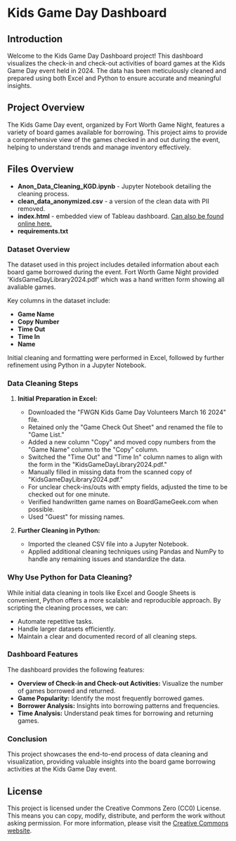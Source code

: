 # Kids Game Day Dashboard

## Introduction

Welcome to the Kids Game Day Dashboard project! This dashboard visualizes the check-in and check-out
activities of board games at the Kids Game Day event held in 2024. The data has been meticulously
cleaned and prepared using both Excel and Python to ensure accurate and meaningful insights.

## Project Overview

The Kids Game Day event, organized by Fort Worth Game Night,
features a variety of board games available for borrowing. This project 
aims to provide a comprehensive view of the games checked in and out during the event,
helping to understand trends and manage inventory effectively.

## Files Overview
- **Anon_Data_Cleaning_KGD.ipynb** - Jupyter Notebook detailing the cleaning process. 
- **clean_data_anonymized.csv** - a version of the clean data with PII removed. 
- **index.html** - embedded view of Tableau dashboard. [Can also be found online here.](https://public.tableau.com/views/KidsGameDay2024-FortWorthGameNight/MYFINALFORMATDASHBOARD?:language=en-US&:sid=&:display_count=n&:origin=viz_share_link)
- **requirements.txt**

### Dataset Overview

The dataset used in this project includes detailed information about each board game borrowed during the event.
Fort Worth Game Night provided 'KidsGameDayLibrary2024.pdf' which was a hand written form showing all avaliable 
games.

Key columns in the dataset include:

- **Game Name**
- **Copy Number**
- **Time Out**
- **Time In**
- **Name**

Initial cleaning and formatting were performed in Excel, followed by further refinement using Python in a Jupyter Notebook.

### Data Cleaning Steps

1. **Initial Preparation in Excel:**
   - Downloaded the "FWGN Kids Game Day Volunteers March 16 2024" file.
   - Retained only the "Game Check Out Sheet" and renamed the file to "Game List."
   - Added a new column "Copy" and moved copy numbers from the "Game Name" column to the "Copy" column.
   - Switched the "Time Out" and "Time In" column names to align with the form in the "KidsGameDayLibrary2024.pdf."
   - Manually filled in missing data from the scanned copy of "KidsGameDayLibrary2024.pdf."
   - For unclear check-ins/outs with empty fields, adjusted the time to be checked out for one minute.
   - Verified handwritten game names on BoardGameGeek.com when possible.
   - Used "Guest" for missing names.

2. **Further Cleaning in Python:**
   - Imported the cleaned CSV file into a Jupyter Notebook.
   - Applied additional cleaning techniques using Pandas and NumPy to handle any remaining issues and standardize the data.

### Why Use Python for Data Cleaning?

While initial data cleaning in tools like Excel and Google Sheets is convenient, Python offers a more scalable and reproducible approach. By scripting the cleaning processes, we can:

- Automate repetitive tasks.
- Handle larger datasets efficiently.
- Maintain a clear and documented record of all cleaning steps.

### Dashboard Features

The dashboard provides the following features:
- **Overview of Check-in and Check-out Activities:** Visualize the number of games borrowed and returned.
- **Game Popularity:** Identify the most frequently borrowed games.
- **Borrower Analysis:** Insights into borrowing patterns and frequencies.
- **Time Analysis:** Understand peak times for borrowing and returning games.

### Conclusion

This project showcases the end-to-end process of data cleaning and visualization,
providing valuable insights into the board game borrowing activities at the Kids Game Day event.

## License

This project is licensed under the Creative Commons Zero (CC0) License. 
This means you can copy, modify, distribute, and perform the work without asking permission.
For more information, please visit the [Creative Commons website](https://creativecommons.org/publicdomain/zero/1.0/).

